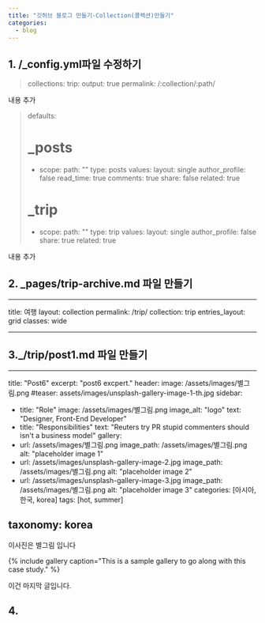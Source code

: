 ```yaml
---
title: "깃허브 블로그 만들기-Collection(콜렉션)만들기"
categories:
  - blog
---
```


## 1. /_config.yml파일 수정하기

>collections:
>  trip:
>    output: true
>    permalink: /:collection/:path/
    
내용 추가

>defaults:
>  # _posts
>  - scope:
>      path: ""
>      type: posts
>    values:
>      layout: single
>      author_profile: false
>      read_time: true
>      comments: true
>      share: false
>      related: true
>  # _trip
>  - scope:
>      path: ""
>      type: trip
>    values:
>      layout: single
>      author_profile: false
>      share: true
>      related: true

내용 추가


## 2. _pages/trip-archive.md 파일 만들기
---
title: 여행
layout: collection
permalink: /trip/
collection: trip
entries_layout: grid
classes: wide

---

## 3._/trip/post1.md 파일 만들기

---
title: "Post6"
excerpt: "post6 excpert."
header:
  image: /assets/images/별그림.png
  #teaser: assets/images/unsplash-gallery-image-1-th.jpg
sidebar:
  - title: "Role"
    image: /assets/images/별그림.png
    image_alt: "logo"
    text: "Designer, Front-End Developer"
  - title: "Responsibilities"
    text: "Reuters try PR stupid commenters should isn't a business model"
gallery:
  - url: /assets/images/별그림.png
    image_path: /assets/images/별그림.png
    alt: "placeholder image 1"
  - url: /assets/images/unsplash-gallery-image-2.jpg
    image_path: /assets/images/별그림.png
    alt: "placeholder image 2"
  - url: /assets/images/unsplash-gallery-image-3.jpg
    image_path: /assets/images/별그림.png
    alt: "placeholder image 3"
categories: [아시아, 한국, korea]
tags: [hot, summer]

taxonomy: korea
---

이사진은 별그림 입니다

{% include gallery caption="This is a sample gallery to go along with this case study." %}

이건 마지막 글입니다.

## 4. 
